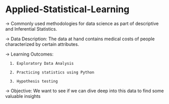 # Applied-Statistical-Learning
-> Commonly used methodologies for data science as part of descriptive and Inferential Statistics.   

-> Data Description:
  The data at hand contains medical costs of people characterized by certain attributes.

-> Learning Outcomes:
      
      1. Exploratory Data Analysis
      
      2. Practicing statistics using Python
      
      3. Hypothesis testing

-> Objective:
  We want to see if we can dive deep into this data to find some valuable insights

